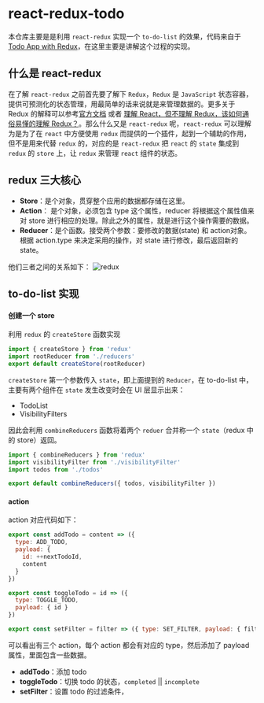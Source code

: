 # react-redux-todo

本仓库主要是是利用 `react-redux` 实现一个 `to-do-list` 的效果，代码来自于[Todo App with Redux](https://codesandbox.io/s/9on71rvnyo?from-embed)，在这里主要是讲解这个过程的实现。

## 什么是 react-redux
在了解 `react-redux` 之前首先要了解下 `Redux`，`Redux` 是 `JavaScript` 状态容器，提供可预测化的状态管理，用最简单的话来说就是来管理数据的。更多关于 Redux 的解释可以参考[官方文档](https://www.redux.org.cn/) 或者 [理解 React，但不理解 Redux，该如何通俗易懂的理解 Redux？](https://www.zhihu.com/question/41312576)。那么什么又是 `react-redux` 呢，`react-redux` 可以理解为是为了在 `react` 中方便使用 `redux` 而提供的一个插件，起到一个辅助的作用，但不是用来代替 `redux` 的，对应的是 `react-redux` 把 `react` 的 `state` 集成到 `redux` 的 `store` 上，让 `redux` 来管理 `react` 组件的状态。

## redux 三大核心
* **Store**：是个对象，贯穿整个应用的数据都存储在这里。
* **Action**： 是个对象，必须包含 type 这个属性，reducer 将根据这个属性值来对 store 进行相应的处理。除此之外的属性，就是进行这个操作需要的数据。
* **Reducer**：是个函数。接受两个参数：要修改的数据(state) 和 action对象。根据 action.type 来决定采用的操作，对 state 进行修改，最后返回新的 state。

他们三者之间的关系如下：
![redux](https://user-images.githubusercontent.com/20694238/55489471-8d5e5a00-5664-11e9-8ec9-25a13f9bdeae.png)

## to-do-list 实现

#### 创建一个 store
利用 `redux` 的 `createStore` 函数实现
``` js
import { createStore } from 'redux'
import rootReducer from './reducers'
export default createStore(rootReducer)
```
`createStore` 第一个参数传入 `state`，即上面提到的 `Reducer`，在 to-do-list 中，主要有两个组件在 `state` 发生改变时会在 UI 层显示出来：
* TodoList
* VisibilityFilters

因此会利用 `combineReducers` 函数将着两个 `reduer` 合并称一个 `state`（redux 中的 store）返回。

```js
import { combineReducers } from 'redux'
import visibilityFilter from './visibilityFilter'
import todos from './todos'

export default combineReducers({ todos, visibilityFilter })
```

#### action

action 对应代码如下：
``` js
export const addTodo = content => ({
  type: ADD_TODO,
  payload: {
    id: ++nextTodoId,
    content
  }
})

export const toggleTodo = id => ({
  type: TOGGLE_TODO,
  payload: { id }
})

export const setFilter = filter => ({ type: SET_FILTER, payload: { filter } })
```
可以看出有三个 action，每个 action 都会有对应的 type，然后添加了 payload 属性，里面包含一些数据。

* **addTodo**：添加 todo
* **toggleTodo**：切换 todo 的状态，`completed` || `incomplete`
* **setFilter**：设置 todo 的过滤条件，